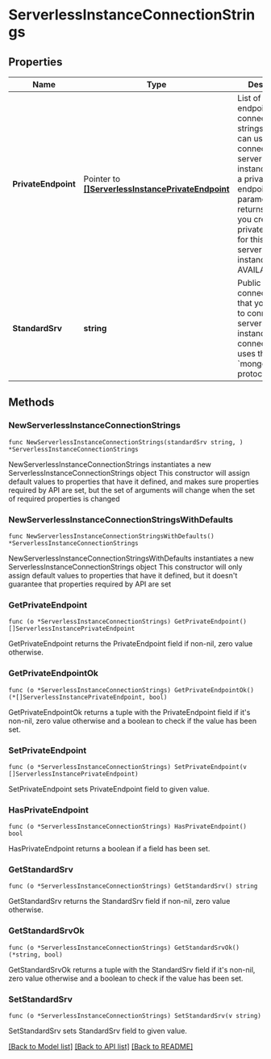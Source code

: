# ServerlessInstanceConnectionStrings

## Properties

Name | Type | Description | Notes
------------ | ------------- | ------------- | -------------
**PrivateEndpoint** | Pointer to [**[]ServerlessInstancePrivateEndpoint**](ServerlessInstancePrivateEndpoint.md) | List of private endpoint connection strings that you can use to connect to this serverless instance through a private endpoint. This parameter returns only if you created a private endpoint for this serverless instance and it is AVAILABLE. | [optional] [readonly] 
**StandardSrv** | **string** | Public connection string that you can use to connect to this serverless instance. This connection string uses the &#x60;mongodb+srv://&#x60; protocol. | [readonly] 

## Methods

### NewServerlessInstanceConnectionStrings

`func NewServerlessInstanceConnectionStrings(standardSrv string, ) *ServerlessInstanceConnectionStrings`

NewServerlessInstanceConnectionStrings instantiates a new ServerlessInstanceConnectionStrings object
This constructor will assign default values to properties that have it defined,
and makes sure properties required by API are set, but the set of arguments
will change when the set of required properties is changed

### NewServerlessInstanceConnectionStringsWithDefaults

`func NewServerlessInstanceConnectionStringsWithDefaults() *ServerlessInstanceConnectionStrings`

NewServerlessInstanceConnectionStringsWithDefaults instantiates a new ServerlessInstanceConnectionStrings object
This constructor will only assign default values to properties that have it defined,
but it doesn't guarantee that properties required by API are set

### GetPrivateEndpoint

`func (o *ServerlessInstanceConnectionStrings) GetPrivateEndpoint() []ServerlessInstancePrivateEndpoint`

GetPrivateEndpoint returns the PrivateEndpoint field if non-nil, zero value otherwise.

### GetPrivateEndpointOk

`func (o *ServerlessInstanceConnectionStrings) GetPrivateEndpointOk() (*[]ServerlessInstancePrivateEndpoint, bool)`

GetPrivateEndpointOk returns a tuple with the PrivateEndpoint field if it's non-nil, zero value otherwise
and a boolean to check if the value has been set.

### SetPrivateEndpoint

`func (o *ServerlessInstanceConnectionStrings) SetPrivateEndpoint(v []ServerlessInstancePrivateEndpoint)`

SetPrivateEndpoint sets PrivateEndpoint field to given value.

### HasPrivateEndpoint

`func (o *ServerlessInstanceConnectionStrings) HasPrivateEndpoint() bool`

HasPrivateEndpoint returns a boolean if a field has been set.

### GetStandardSrv

`func (o *ServerlessInstanceConnectionStrings) GetStandardSrv() string`

GetStandardSrv returns the StandardSrv field if non-nil, zero value otherwise.

### GetStandardSrvOk

`func (o *ServerlessInstanceConnectionStrings) GetStandardSrvOk() (*string, bool)`

GetStandardSrvOk returns a tuple with the StandardSrv field if it's non-nil, zero value otherwise
and a boolean to check if the value has been set.

### SetStandardSrv

`func (o *ServerlessInstanceConnectionStrings) SetStandardSrv(v string)`

SetStandardSrv sets StandardSrv field to given value.



[[Back to Model list]](../README.md#documentation-for-models) [[Back to API list]](../README.md#documentation-for-api-endpoints) [[Back to README]](../README.md)


